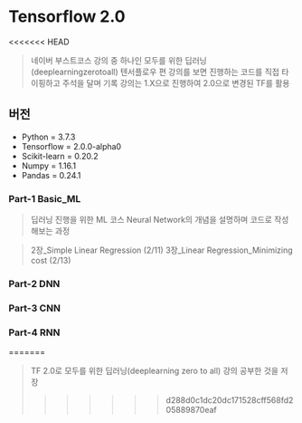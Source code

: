 # Tensorflow 2.0
<<<<<<< HEAD
> 네이버 부스트코스 강의 중 하나인 모두를 위한 딥러닝(deeplearningzerotoall) 텐서플로우 편
> 강의를 보면 진행하는 코드를 직접 타이핑하고 주석을 달며 기록
> 강의는 1.X으로 진행하여 2.0으로 변경된 TF를 활용

## 버전
* Python = 3.7.3
* Tensorflow = 2.0.0-alpha0
* Scikit-learn = 0.20.2
* Numpy = 1.16.1
* Pandas = 0.24.1


### Part-1 Basic_ML
> 딥러닝 진행을 위한 ML 코스
> Neural Network의 개념을 설명하며 코드로 작성해보는 과정

> 2장_Simple Linear Regression (2/11)
> 3장_Linear Regression_Minimizing cost (2/13)


### Part-2 DNN

### Part-3 CNN

### Part-4 RNN
=======
> TF 2.0로 모두를 위한 딥러닝(deeplearning zero to all) 강의 공부한 것을 저장
>>>>>>> d288d0c1dc20dc171528cff568fd205889870eaf
